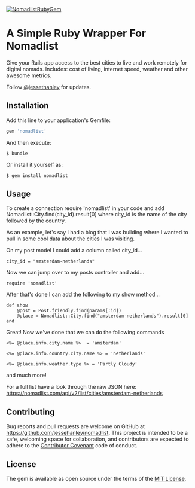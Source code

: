 
[![NomadlistRubyGem](https://join.nomadlist.com/assets/logo.png)](http://nomadlist.com)


# A Simple Ruby Wrapper For Nomadlist

Give your Rails app access to the best cities to live and work remotely for digital nomads. Includes: cost of living, internet speed, weather and other awesome metrics.

Follow [@jessethanley](https://twitter.com/jessethanley) for updates.

## Installation

Add this line to your application's Gemfile:

```ruby
gem 'nomadlist'
```

And then execute:

    $ bundle

Or install it yourself as:

    $ gem install nomadlist

## Usage

To create a connection require 'nomadlist' in your code and add Nomadlist::City.find(city_id).result[0] where city_id is the name of the city followed by the country.

As an example, let's say I had a blog that I was building where I wanted to pull in some cool data about the cities I was visiting.

On my post model I could add a column called city_id...

    city_id = "amsterdam-netherlands"

Now we can jump over to my posts controller and add...

    require 'nomadlist'

After that's done I can add the following to my show method...

    def show
        @post = Post.friendly.find(params[:id])
        @place = Nomadlist::City.find("amsterdam-netherlands").result[0]
    end

Great! Now we've done that we can do the following commands

    <%= @place.info.city.name %>  = 'amsterdam'

    <%= @place.info.country.city.name %> = 'netherlands'

    <%= @place.info.weather.type %> = 'Partly Cloudy'

and much more!

For a full list have a look through the raw JSON here: https://nomadlist.com/api/v2/list/cities/amsterdam-netherlands

## Contributing

Bug reports and pull requests are welcome on GitHub at https://github.com/jessehanley/nomadlist. This project is intended to be a safe, welcoming space for collaboration, and contributors are expected to adhere to the [Contributor Covenant](http://contributor-covenant.org) code of conduct.


## License

The gem is available as open source under the terms of the [MIT License](http://opensource.org/licenses/MIT).
